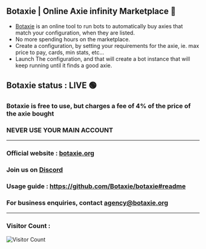 ## Botaxie | Online Axie infinity Marketplace 👋

- [Botaxie](https://www.botaxie.org) is an online tool to run bots to automatically buy axies that match your configuration, when they are listed.
- No more spending hours on the marketplace.
- Create a configuration, by setting your requirements for the axie, ie. max price to pay, cards, min stats, etc...
- Launch The configuration, and that will create a bot instance that will keep running until it finds a good axie.

## Botaxie status : LIVE 🟢

### Botaxie is free to use, but charges a fee of 4% of the price of the axie bought
### NEVER USE YOUR MAIN ACCOUNT
--------
### Official website : [botaxie.org](http://botaxie.org)
### Join us on [Discord](https://discord.gg/grMVsVYjdF)
### Usage guide : https://github.com/Botaxie/botaxie#readme
### For business enquiries, contact agency@botaxie.org
-----------

### Visitor Count :
  ![Visitor Count](https://profile-counter.glitch.me/botaxie/count.svg)
